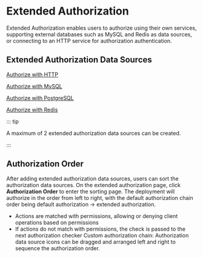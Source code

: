 # Extended Authorization

Extended Authorization enables users to authorize using their own services, supporting external databases such as MySQL and Redis as data sources, or connecting to an HTTP service for authorization authentication.

## Extended Authorization Data Sources

[Authorize with HTTP](./http_authz.md)

[Authorize with MySQL](./mysql_authz.md)

[Authorize with PostgreSQL](./pgsql_authz.md)

[Authorize with Redis](./redis_authz.md)

::: tip

A maximum of 2 extended authorization data sources can be created. 

:::

## Authorization Order

After adding extended authorization data sources, users can sort the authorization data sources. On the extended authorization page, click **Authorization Order** to enter the sorting page. The deployment will authorize in the order from left to right, with the default authorization chain order being default authorization -> extended authorization.

- Actions are matched with permissions, allowing or denying client operations based on permissions
- If actions do not match with permissions, the check is passed to the next authorization checker Custom authorization chain: Authorization data source icons can be dragged and arranged left and right to sequence the authorization order.